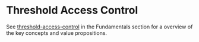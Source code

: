 # Threshold Access Control

See [threshold-access-control](../../../fundamentals/threshold-access-control/ "mention") in the Fundamentals section for a overview of the key concepts and value propositions.&#x20;
